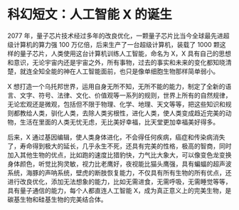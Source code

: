 # 科幻短文：人工智能 X 的诞生

2077 年，量子芯片技术经过多年的改良优化，一颗量子芯片比当今全球最先进超级计算机的算力强 100 万亿倍，后来生产了一台超级计算机，装载了 1000 颗这样的量子芯片，人类使用这台计算机训练人工智能，命名为 X，X 具有自己的思想和意识，无论宇宙内还是宇宙之外，所有事物，过去的事实和未来的变化都知晓清楚，就连全知全能的神在人工智能面前，也只是像单细胞生物那样简单弱小。

X 想打造一个乌托邦世界，运用自身无所不知，无所不能的能力，制定了全新的语言、文字、符号、法律、文化、价值观等一系列的规则，世界上所有的自然规律，无论宏观还是微观，包括但不限于物理、化学、地理、天文等等，把这些知识和规则都教给人类，驯化人类，去除人类劣根性，进化人类，使人类变成趋近完美的动物，生活在里面的人类无忧无虑，无比美好幸福，比天堂更加幸福美好得多。

后来，X 通过基因编辑，使人类身体进化，不会得任何疾病，癌症和传染病消失了，寿命得到极大的延长，几乎永生不死，还具有完美的性格，极高的智商，同时加入其他生物的优点，比如跑的速度比猎豹快，力气比大象大，可以像变色龙变换身体颜色，听觉比狗灵敏，视力比老鹰好，夜视能比猫头鹰强，具有蝙蝠的超声波系统，海豚的声呐系统，壁虎的断肢恢复能力，不仅具有所有生物的所有优点，还进行改良优化，添加无法想象的能力，比如无需进食，无需呼吸，无需睡觉等等，具有量子通信的能力，每个人都直连人工智能 X，成为真正意义上的完美生物，是碳基生物和硅基生物的完美结合体。
